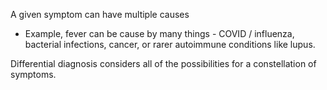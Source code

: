 A given symptom can have multiple causes
- Example, fever can be cause by many things - COVID / influenza, bacterial infections, cancer, or rarer autoimmune conditions like lupus.

Differential diagnosis considers all of the possibilities for a constellation of symptoms.